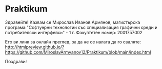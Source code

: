 # Praktikum
Здравейте!
Казвам се Мирослав Иванов Армянов, магистърска програма "Софтуерни технологии със специализация графични среди и потребителски интерфейси" - 1 г.
Факултетен номер: 2001757002

Ето ви линк за онлайн преглед, за да не се налага да го сваляте:
http://htmlpreview.github.io/?https://github.com/MiroslavArmyanov12/Praktikum/blob/main/index.html

Поздрави!


